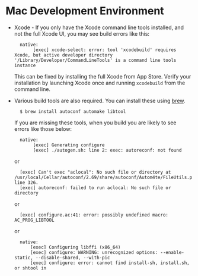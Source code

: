 Mac Development Environment
===========================

* Xcode - If you only have the Xcode command line tools installed, and not the full Xcode UI, you may see build errors like this:

        native:
             [exec] xcode-select: error: tool 'xcodebuild' requires Xcode, but active developer directory '/Library/Developer/CommandLineTools' is a command line tools instance

    This can be fixed by installing the full Xcode from App Store. Verify your installation by launching Xcode once and running `xcodebuild` from the command line.


* Various build tools are also required. You can install these using [brew](http://brew.sh).

        $ brew install autoconf automake libtool
        
    If you are missing these tools, when you build you are likely to see errors like those below:
      
        native:
             [exec] Generating configure
             [exec] ./autogen.sh: line 2: exec: autoreconf: not found

    or
    
        [exec] Can't exec "aclocal": No such file or directory at /usr/local/Cellar/autoconf/2.69/share/autoconf/Autom4te/FileUtils.pm line 326.
        [exec] autoreconf: failed to run aclocal: No such file or directory

    or
        
        [exec] configure.ac:41: error: possibly undefined macro: AC_PROG_LIBTOOL

    or
    
        native:
            [exec] Configuring libffi (x86_64)
            [exec] configure: WARNING: unrecognized options: --enable-static, --disable-shared, --with-pic
            [exec] configure: error: cannot find install-sh, install.sh, or shtool in
